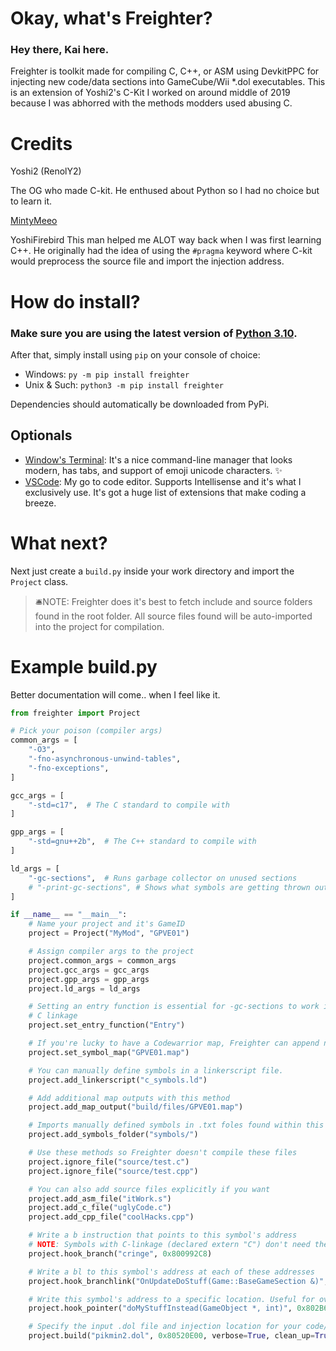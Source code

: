 # Okay, what's Freighter?

### Hey there, Kai here.

Freighter is toolkit made for compiling C, C++, or ASM using DevkitPPC for injecting new code/data sections into GameCube/Wii \*.dol executables. This is an extension of Yoshi2's C-Kit I worked on around middle of 2019 because I was abhorred with the methods modders used abusing C.

# Credits

Yoshi2 (RenolY2)


The OG who made C-kit. He enthused about Python so I had no choice but to learn it.

[MintyMeeo](https://github.com/Minty-Meeo)

 YoshiFirebird
 This man helped me ALOT way back when I was first learning C++. He originally had the idea of using the `#pragma` keyword where C-kit would preprocess the source file and import the injection address.

# How do install?

### Make sure you are using the latest version of [Python 3.10](https://www.python.org/downloads/).

After that, simply install using `pip` on your console of choice:

- Windows: `py -m pip install freighter`
- Unix & Such: `python3 -m pip install freighter`

Dependencies should automatically be downloaded from PyPi.

## Optionals

- [Window's Terminal](https://github.com/microsoft/terminal): It's a nice command-line manager that looks modern, has tabs, and support of emoji unicode characters. ✨
- [VSCode](https://code.visualstudio.com/): My go to code editor. Supports Intellisense and it's what I exclusively use. It's got a huge list of extensions that make coding a breeze.

# What next?

Next just create a `build.py` inside your work directory and import the `Project` class.

> 🛎️NOTE: Freighter does it's best to fetch include and source folders found in the root folder. All source files found will be auto-imported into the project for compilation.

# Example build.py

Better documentation will come.. when I feel like it.

```py
from freighter import Project

# Pick your poison (compiler args)
common_args = [
    "-O3",
    "-fno-asynchronous-unwind-tables",
    "-fno-exceptions",
]

gcc_args = [
    "-std=c17",  # The C standard to compile with
]

gpp_args = [
    "-std=gnu++2b",  # The C++ standard to compile with
]

ld_args = [
    "-gc-sections",  # Runs garbage collector on unused sections
    # "-print-gc-sections", # Shows what symbols are getting thrown out
]

if __name__ == "__main__":
    # Name your project and it's GameID
    project = Project("MyMod", "GPVE01")

    # Assign compiler args to the project
    project.common_args = common_args
    project.gcc_args = gcc_args
    project.gpp_args = gpp_args
    project.ld_args = ld_args

    # Setting an entry function is essential for -gc-sections to work it's magic. Make sure this function has
    # C linkage
    project.set_entry_function("Entry")

    # If you're lucky to have a Codewarrior map, Freighter can append new symbols for debugging in Dolphin
    project.set_symbol_map("GPVE01.map")

    # You can manually define symbols in a linkerscript file.
    project.add_linkerscript("c_symbols.ld")

    # Add additional map outputs with this method
    project.add_map_output("build/files/GPVE01.map")

    # Imports manually defined symbols in .txt foles found within this folder
    project.add_symbols_folder("symbols/")

    # Use these methods so Freighter doesn't compile these files
    project.ignore_file("source/test.c")
    project.ignore_file("source/test.cpp")

    # You can also add source files explicitly if you want
    project.add_asm_file("itWork.s")
    project.add_c_file("uglyCode.c")
    project.add_cpp_file("coolHacks.cpp")

    # Write a b instruction that points to this symbol's address
    # NOTE: Symbols with C-linkage (declared extern "C") don't need their parameters within ()
    project.hook_branch("cringe", 0x800992C8)

    # Write a bl to this symbol's address at each of these addresses
    project.hook_branchlink("OnUpdateDoStuff(Game::BaseGameSection &)", 0x80102040, 0x8036D7E8, 0x80387F74)

    # Write this symbol's address to a specific location. Useful for overriding vtable pointers.
    project.hook_pointer("doMyStuffInstead(GameObject *, int)", 0x802B6708)

    # Specify the input .dol file and injection location for your code/data
    project.build("pikmin2.dol", 0x80520E00, verbose=True, clean_up=True)
```
